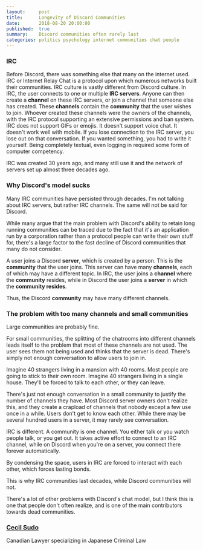 ```yaml
---
layout:     post
title:      Longevity of Discord Communities
date:       2018-08-20 20:00:00
published:  true
summary:    Discord communities often rarely last
categories: politics psychology internet communities chat people
---
```


### IRC

Before Discord, there was something else that many on the internet used. IRC or Internet Relay Chat is a protocol upon which numerous networks built their communities. IRC culture is vastly different from Discord culture. In IRC, the user connects to one or multiple **IRC servers**. Anyone can then create a **channel** on these IRC servers, or join a channel that someone else has created. These **channels** contain the **community** that the user wishes to join. Whoever created these channels were the owners of the channels, with the IRC protocol supporting an extensive permissions and ban system. IRC does not support GIFs or emojis. It doesn't support voice chat. It doesn't work well with mobile. If you lose connection to the IRC server, you lose out on that conversation. If you wanted something, you had to write it yourself. Being completely textual, even logging in required some form of computer competency.

IRC was created 30 years ago, and many still use it and the network of servers set up almost three decades ago. 

### Why Discord's model sucks

Many IRC communities have persisted through decades. I'm not talking about IRC servers, but rather IRC channels. The same will not be said for Discord.

While many argue that the main problem with Discord's ability to retain long running communities can be traced due to the fact that it's an application run by a corporation rather than a protocol people can write their own stuff for, there's a large factor to the fast decline of Discord communities that many do not consider.

A user joins a Discord **server**, which is created by a person. This is the **community** that the user joins. This server can have many **channels**, each of which may have a different topic. In IRC, the user joins a **channel** where the **community** resides, while in Discord the user joins a **server** in which the **community resides**. 

Thus, the Discord **community** may have many different channels. 

### The problem with too many channels and small communities

Large communities are probably fine. 

For small communities, the splitting of the chatrooms into different channels leads itself to the problem that most of these channels are not used. The user sees them not being used and thinks that the server is dead. There's simply not enough conversation to allow users to join in. 

Imagine 40 strangers living in a mansion with 40 rooms. Most people are going to stick to their own room.
Imagine 40 strangers living in a single house. They'll be forced to talk to each other, or they can leave.

There's just not enough conversation in a small community to justify the number of channels they have. Most Discord server owners don't realize this, and they create a crapload of channels that nobody except a few use once in a while. Users don't get to know each other. While there may be several hundred users in a server, it may rarely see conversation.

IRC is different. A community is one channel. You either talk or you watch people talk, or you get out. It takes active effort to connect to an IRC channel, while on Discord when you're on a server, you connect there forever automatically.

By condensing the space, users in IRC are forced to interact with each other, which forces lasting bonds. 

This is why IRC communities last decades, while Discord communities will not. 

There's a lot of other problems with Discord's chat model, but I think this is one that people don't often realize, and is one of the main contributors towards dead communities. 

### [Cecil Sudo](https://medium.com/@sudo_seshiru)

Canadian Lawyer specializing in Japanese Criminal Law
